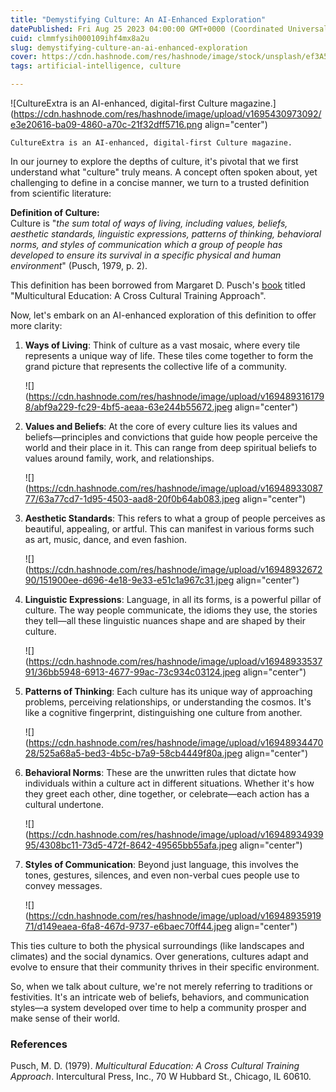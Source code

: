 ```yaml
---
title: "Demystifying Culture: An AI-Enhanced Exploration"
datePublished: Fri Aug 25 2023 04:00:00 GMT+0000 (Coordinated Universal Time)
cuid: clmmfysih000109ihf4mx8a2u
slug: demystifying-culture-an-ai-enhanced-exploration
cover: https://cdn.hashnode.com/res/hashnode/image/stock/unsplash/ef3A5EDR7Jk/upload/2b03c735610688f4b827aaffde1d083b.jpeg
tags: artificial-intelligence, culture

---
```


![CultureExtra is an AI-enhanced, digital-first Culture magazine.](https://cdn.hashnode.com/res/hashnode/image/upload/v1695430973092/e3e20616-ba09-4860-a70c-21f32dff5716.png align="center")

`CultureExtra is an AI-enhanced, digital-first Culture magazine.`

In our journey to explore the depths of culture, it's pivotal that we first understand what "culture" truly means. A concept often spoken about, yet challenging to define in a concise manner, we turn to a trusted definition from scientific literature:

**Definition of Culture:**  
Culture is "*the sum total of ways of living, including values, beliefs, aesthetic standards, linguistic expressions, patterns of thinking, behavioral norms, and styles of communication which a group of people has developed to ensure its survival in a specific physical and human environment*" (Pusch, 1979, p. 2).

This definition has been borrowed from Margaret D. Pusch's [book](https://www.google.com/books/edition/_/reMlAQAAIAAJ?hl=en&gbpv=0) titled "Multicultural Education: A Cross Cultural Training Approach".

Now, let's embark on an AI-enhanced exploration of this definition to offer more clarity:

1. **Ways of Living**: Think of culture as a vast mosaic, where every tile represents a unique way of life. These tiles come together to form the grand picture that represents the collective life of a community.
    
    ![](https://cdn.hashnode.com/res/hashnode/image/upload/v1694893161798/abf9a229-fc29-4bf5-aeaa-63e244b55672.jpeg align="center")
    
2. **Values and Beliefs**: At the core of every culture lies its values and beliefs—principles and convictions that guide how people perceive the world and their place in it. This can range from deep spiritual beliefs to values around family, work, and relationships.
    
    ![](https://cdn.hashnode.com/res/hashnode/image/upload/v1694893308777/63a77cd7-1d95-4503-aad8-20f0b64ab083.jpeg align="center")
    
3. **Aesthetic Standards**: This refers to what a group of people perceives as beautiful, appealing, or artful. This can manifest in various forms such as art, music, dance, and even fashion.
    
    ![](https://cdn.hashnode.com/res/hashnode/image/upload/v1694893267290/151900ee-d696-4e18-9e33-e51c1a967c31.jpeg align="center")
    
4. **Linguistic Expressions**: Language, in all its forms, is a powerful pillar of culture. The way people communicate, the idioms they use, the stories they tell—all these linguistic nuances shape and are shaped by their culture.
    
    ![](https://cdn.hashnode.com/res/hashnode/image/upload/v1694893353791/36bb5948-6913-4677-99ac-73c934c03124.jpeg align="center")
    
5. **Patterns of Thinking**: Each culture has its unique way of approaching problems, perceiving relationships, or understanding the cosmos. It's like a cognitive fingerprint, distinguishing one culture from another.
    
    ![](https://cdn.hashnode.com/res/hashnode/image/upload/v1694893447028/525a68a5-bed3-4b5c-b7a9-58cb4449f80a.jpeg align="center")
    
6. **Behavioral Norms**: These are the unwritten rules that dictate how individuals within a culture act in different situations. Whether it's how they greet each other, dine together, or celebrate—each action has a cultural undertone.
    
    ![](https://cdn.hashnode.com/res/hashnode/image/upload/v1694893493995/4308bc11-73d5-472f-8642-49565bb55afa.jpeg align="center")
    
7. **Styles of Communication**: Beyond just language, this involves the tones, gestures, silences, and even non-verbal cues people use to convey messages.
    
    ![](https://cdn.hashnode.com/res/hashnode/image/upload/v1694893591971/d149eaea-6fa8-467d-9737-e6baec70ff44.jpeg align="center")
    

This ties culture to both the physical surroundings (like landscapes and climates) and the social dynamics. Over generations, cultures adapt and evolve to ensure that their community thrives in their specific environment.

So, when we talk about culture, we're not merely referring to traditions or festivities. It's an intricate web of beliefs, behaviors, and communication styles—a system developed over time to help a community prosper and make sense of their world.

### References

Pusch, M. D. (1979). *Multicultural Education: A Cross Cultural Training Approach*. Intercultural Press, Inc., 70 W Hubbard St., Chicago, IL 60610.